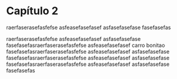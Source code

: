# Capítulo 2

raerfaserasefasfefse
asfeasefasefasef
asfasefasefase
fasefasefas

raerfaserasefasfefse
asfeasefasefasef
asfasefasefase
fasefasefasraerfaserasefasfefse
asfeasefasefasef
carro bonitao
fasefasefasraerfaserasefasfefse
asfeasefasefasef
asfasefasefase
fasefasefasraerfaserasefasfefse
asfeasefasefasef
asfasefasefase
fasefasefasraerfaserasefasfefse
asfeasefasefasef
asfasefasefase
fasefasefas